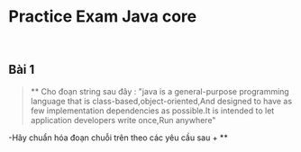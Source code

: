# Practice Exam Java core

<br />

## Bài 1

> **
Cho đoạn string sau đây :
"java is a general-purpose programming language that is class-based,object-oriented,And designed
to have as few implementation dependencies as possible.It is intended to let application developers write once,Run anywhere"

-Hãy chuẩn hóa đoạn chuỗi trên theo các yêu cầu sau
  +
**
